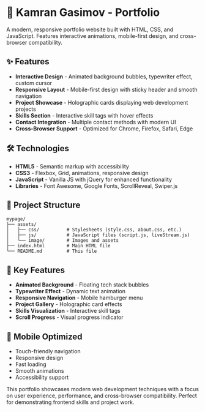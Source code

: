 # 🚀 Kamran Gasimov - Portfolio

A modern, responsive portfolio website built with HTML, CSS, and JavaScript. Features interactive animations, mobile-first design, and cross-browser compatibility.

## ✨ Features

- **Interactive Design** - Animated background bubbles, typewriter effect, custom cursor
- **Responsive Layout** - Mobile-first design with sticky header and smooth navigation
- **Project Showcase** - Holographic cards displaying web development projects
- **Skills Section** - Interactive skill tags with hover effects
- **Contact Integration** - Multiple contact methods with modern UI
- **Cross-Browser Support** - Optimized for Chrome, Firefox, Safari, Edge

## 🛠 Technologies

- **HTML5** - Semantic markup with accessibility
- **CSS3** - Flexbox, Grid, animations, responsive design
- **JavaScript** - Vanilla JS with jQuery for enhanced functionality
- **Libraries** - Font Awesome, Google Fonts, ScrollReveal, Swiper.js

## 📁 Project Structure

```
mypage/
├── assets/
│   ├── css/          # Stylesheets (style.css, about.css, etc.)
│   ├── js/           # JavaScript files (script.js, liveStream.js)
│   └── image/        # Images and assets
├── index.html        # Main HTML file
└── README.md         # This file
```

## 🌟 Key Features

- **Animated Background** - Floating tech stack bubbles
- **Typewriter Effect** - Dynamic text animation
- **Responsive Navigation** - Mobile hamburger menu
- **Project Gallery** - Holographic card effects
- **Skills Visualization** - Interactive skill tags
- **Scroll Progress** - Visual progress indicator

## 📱 Mobile Optimized

- Touch-friendly navigation
- Responsive design
- Fast loading
- Smooth animations
- Accessibility support

This portfolio showcases modern web development techniques with a focus on user experience, performance, and cross-browser compatibility. Perfect for demonstrating frontend skills and project work.


